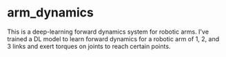 # arm_dynamics
This is a deep-learning forward dynamics system for robotic arms. I've trained a DL model to learn forward dynamics for a robotic arm of 1, 2, and 3 links and exert torques on joints to reach certain points.
